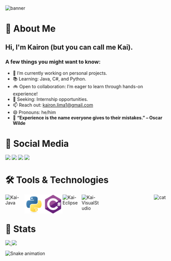 <img align="center" alt="banner" src="https://raw.githubusercontent.com/xillaz/xillaz/main/media/banner.jpg">

# 👋 About Me

## Hi, I'm Kairon (but you can call me Kai).

### A few things you might want to know:

- 🔭 I’m currently working on personal projects.
- 📚 Learning: Java, C#, and Python.
- 🚲 Open to collaboration: I’m eager to learn through hands-on experience!
- 🔎 Seeking: Internship opportunities.
- 📫 Reach out: kairon.lima1@gmail.com
- 😄 Pronouns: he/him
- 🎈 **“Experience is the name everyone gives to their mistakes.” – Oscar Wilde**

# 📱 Social Media
<div> 
  <a href="https://www.instagram.com/deal_with_kai/" target="_blank"><img src="https://img.shields.io/badge/-Instagram-%23E4405F?style=for-the-badge&logo=instagram&logoColor=white" target="_blank"></a>
  <a href="http://dontpad.com/kaidiscordhere02" target="_blank"><img src="https://img.shields.io/badge/Discord-7289DA?style=for-the-badge&logo=discord&logoColor=white" target="_blank"></a>
  <a href="mailto:kairon.lima1@gmail.com"><img src="https://img.shields.io/badge/-Gmail-%23333?style=for-the-badge&logo=gmail&logoColor=white" target="_blank"></a>
  <a href="https://twitter.com/theblinkai" target="_blank"><img src="https://img.shields.io/badge/Twitter-1DA1F2?style=for-the-badge&logo=twitter&logoColor=white" target="_blank"></a>
</div>

# 🛠️ Tools & Technologies
<div align="left">
  <img align="left" alt="Kai-Java" height="60" width="60" src="https://cdn.jsdelivr.net/gh/devicons/devicon/icons/java/java-original.svg">
  <img align="left" alt="Kai-Python" height="60" width="60" src="https://raw.githubusercontent.com/devicons/devicon/master/icons/python/python-original.svg">
  <img align="left" alt="Kai-Csharp" height="60" width="60" src="https://raw.githubusercontent.com/devicons/devicon/master/icons/csharp/csharp-original.svg">
  <img align="left" alt="Kai-Eclipse" height="60" width="60" src="https://icons.iconarchive.com/icons/papirus-team/papirus-apps/128/eclipse-icon.png">
  <img align="left" alt="Kai-VisualStudio" height="60" width="60" src="https://cdn.jsdelivr.net/gh/devicons/devicon/icons/visualstudio/visualstudio-plain.svg">
  <img align="right" alt="cat" height="170" src="https://raw.githubusercontent.com/kaifritz02/kaifritz02/main/media/cat.gif">
</div>
<br><br><br>

# 🏅 Stats
<div>
  <a href="https://github.com/kaifritz02">
    <img height="180em" src="https://github-readme-stats.vercel.app/api?username=xillaz&show_icons=true&theme=merko&include_all_commits=true&count_private=true"/>
    <img height="130em" src="https://github-readme-stats.vercel.app/api/top-langs/?username=xillaz&layout=compact&langs_count=7&theme=merko"/>
  </a>
</div>

![Snake animation](https://github.com/xillaz/xillaz/blob/output/github-contribution-grid-snake.svg)
